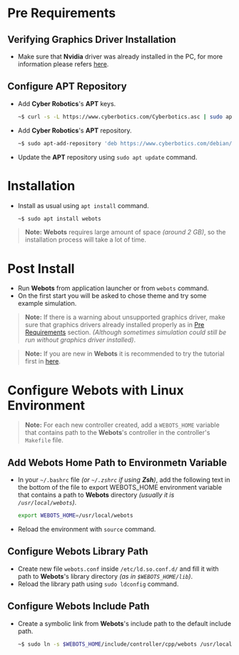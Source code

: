 # Pre Requirements

## Verifying Graphics Driver Installation

- Make sure that **Nvidia** driver was already installed in the PC, for more information please refers [here](https://cyberbotics.com/doc/guide/verifying-your-graphics-driver-installation).

## Configure APT Repository

- Add **Cyber Robotics**'s **APT** keys.
  ``` sh
  ~$ curl -s -L https://www.cyberbotics.com/Cyberbotics.asc | sudo apt-key add -
  ```
- Add **Cyber Robotics**'s **APT** repository.
  ``` sh
  ~$ sudo apt-add-repository 'deb https://www.cyberbotics.com/debian/ binary-amd64/'
  ```
- Update the **APT** repository using `sudo apt update` command.

# Installation

- Install as usual using `apt install` command.
  ``` sh
  ~$ sudo apt install webots
  ```
> **Note:** **Webots** requires large amount of space _(around 2 GB)_, so the installation process will take a lot of time.

# Post Install

- Run **Webots** from application launcher or from `webots` command.
- On the first start you will be asked to chose theme and try some example simulation.

> **Note:** If there is a warning about unsupported graphics driver, make sure that graphics drivers already installed properly as in [Pre Requirements](#Pre-Requirements) section. _(Although sometimes simulation could still be run without graphics driver installed)_.

> **Note:** If you are new in **Webots** it is recommended to try the tutorial first in [here](https://cyberbotics.com/doc/guide/tutorials).

# Configure Webots with Linux Environment

> **Note:** For each new controller created, add a `WEBOTS_HOME` variable that contains path to the **Webots**'s controller in the controller's `Makefile` file.

## Add Webots Home Path to Environmetn Variable

- In your `~/.bashrc` file _(or `~/.zshrc` if using **Zsh**)_, add the following text in the bottom of the file to export WEBOTS_HOME environment variable that contains a path to **Webots** directory _(usually it is `/usr/local/webots`)_.
  ``` sh
  export WEBOTS_HOME=/usr/local/webots
  ```
- Reload the environment with `source` command.

## Configure Webots Library Path
- Create new file `webots.conf` inside `/etc/ld.so.conf.d/` and fill it with path to **Webots**'s library directory _(as in `$WEBOTS_HOME/lib`)_.
- Reload the library path using `sudo ldconfig` command.

## Configure Webots Include Path
- Create a symbolic link from **Webots**'s include path to the default include path.
  ``` sh
  ~$ sudo ln -s $WEBOTS_HOME/include/controller/cpp/webots /usr/local/include/webots
  ```